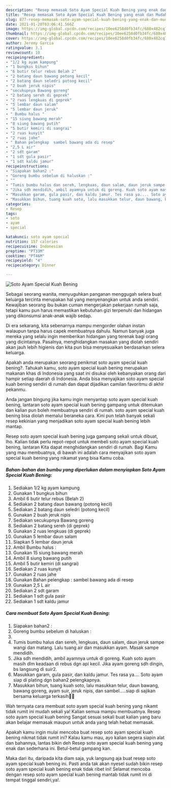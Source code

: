 ```yaml
---
description: "Resep memasak Soto Ayam Special Kuah Bening yang enak dan Mudah Dibuat"
title: "Resep memasak Soto Ayam Special Kuah Bening yang enak dan Mudah Dibuat"
slug: 877-resep-memasak-soto-ayam-special-kuah-bening-yang-enak-dan-mudah-dibuat
date: 2021-01-20T03:06:41.566Z
image: https://img-global.cpcdn.com/recipes/10ee6258d0fb34fc/680x482cq70/soto-ayam-special-kuah-bening-foto-resep-utama.jpg
thumbnail: https://img-global.cpcdn.com/recipes/10ee6258d0fb34fc/680x482cq70/soto-ayam-special-kuah-bening-foto-resep-utama.jpg
cover: https://img-global.cpcdn.com/recipes/10ee6258d0fb34fc/680x482cq70/soto-ayam-special-kuah-bening-foto-resep-utama.jpg
author: Jeremy Garcia
ratingvalue: 3.1
reviewcount: 10
recipeingredient:
- "1/2 kg ayam kampung"
- "1 bungkus bihun"
- "6 butir telur rebus Belah 2"
- "2 batang daun bawang potong kecil"
- "2 batang daun seledri potong kecil"
- "2 buah jeruk nipis"
- "secukupnya Bawang goreng"
- "2 batang sereh di geprek"
- "2 ruas lengkuas di geprek"
- "5 lembar daun salam"
- "5 lembar daun jeruk"
- " Bumbu halus "
- "15 siung bawang merah"
- "8 siung bawang putih"
- "5 butir kemiri di sangrai"
- "2 ruas kunyit"
- "2 ruas jahe"
- " Bahan pelengkap  sambel bawang ada di resep"
- "2,5 L air"
- "2 sdt garam"
- "1 sdt gula pasir"
- "1 sdt kaldu jamur"
recipeinstructions:
- "Siapakan bahan2 :"
- "Goreng bumbu sebelum di haluskan :"
- ""
- "Tumis bumbu halus dan sereh, lengkuas, daun salam, daun jeruk sampe wangi dan matang. Lalu tuang air dan masukkan ayam. Masak sampe mendidih."
- "Jika sdh mendidih, ambil ayamnya untuk di goreng. Kuah soto ayam masih dlm keadaan di rebus dgn api kecil. Jika ayam goreng sdh dingin, bs langsung di suir2."
- "Masukkan garam, gula pasir, dan kaldu jamur. Tes rasa ya.... Soto ayam siap di plating dgn bahan2 pelengkapnya."
- "Masukkan bihun, tuang kuah soto, lalu masukkan telur, daun bawang, bawang goreng, ayam suir, jeruk nipis, dan sambel.....siap di sajikan bersama keluarga terkasih🙏😍"
categories:
- Resep
tags:
- soto
- ayam
- special

katakunci: soto ayam special 
nutrition: 157 calories
recipecuisine: Indonesian
preptime: "PT33M"
cooktime: "PT46M"
recipeyield: "4"
recipecategory: Dinner

---
```



![Soto Ayam Special Kuah Bening](https://img-global.cpcdn.com/recipes/10ee6258d0fb34fc/680x482cq70/soto-ayam-special-kuah-bening-foto-resep-utama.jpg)

Sebagai seorang wanita, menyuguhkan panganan menggugah selera buat keluarga tercinta merupakan hal yang menyenangkan untuk anda sendiri. Kewajiban seorang ibu bukan cuman mengerjakan pekerjaan rumah saja, tetapi kamu pun harus memastikan kebutuhan gizi terpenuhi dan hidangan yang dikonsumsi anak-anak wajib sedap.

Di era  sekarang, kita sebenarnya mampu mengorder olahan instan walaupun tanpa harus capek membuatnya dahulu. Namun banyak juga mereka yang selalu ingin memberikan hidangan yang terenak bagi orang yang dicintainya. Pasalnya, menghidangkan masakan yang diolah sendiri akan jauh lebih higienis dan kita pun bisa menyesuaikan berdasarkan selera keluarga. 



Apakah anda merupakan seorang penikmat soto ayam special kuah bening?. Tahukah kamu, soto ayam special kuah bening merupakan makanan khas di Indonesia yang saat ini disukai oleh kebanyakan orang dari hampir setiap daerah di Indonesia. Anda bisa menyajikan soto ayam special kuah bening sendiri di rumah dan dapat dijadikan camilan favoritmu di akhir pekanmu.

Anda jangan bingung jika kamu ingin menyantap soto ayam special kuah bening, lantaran soto ayam special kuah bening gampang untuk ditemukan dan kalian pun boleh membuatnya sendiri di rumah. soto ayam special kuah bening bisa diolah memalui beraneka cara. Kini pun telah banyak sekali resep kekinian yang menjadikan soto ayam special kuah bening lebih mantap.

Resep soto ayam special kuah bening juga gampang sekali untuk dibuat, lho. Kalian tidak perlu repot-repot untuk membeli soto ayam special kuah bening, lantaran Kita dapat menghidangkan sendiri di rumah. Bagi Kamu yang mau membuatnya, di bawah ini adalah cara menyajikan soto ayam special kuah bening yang nikamat yang bisa Kamu coba.

<!--inarticleads1-->

##### Bahan-bahan dan bumbu yang diperlukan dalam menyiapkan Soto Ayam Special Kuah Bening:

1. Sediakan 1/2 kg ayam kampung
1. Gunakan 1 bungkus bihun
1. Ambil 6 butir telur rebus (Belah 2)
1. Sediakan 2 batang daun bawang (potong kecil)
1. Sediakan 2 batang daun seledri (potong kecil)
1. Gunakan 2 buah jeruk nipis
1. Sediakan secukupnya Bawang goreng
1. Sediakan 2 batang sereh (di geprek)
1. Gunakan 2 ruas lengkuas (di geprek)
1. Gunakan 5 lembar daun salam
1. Siapkan 5 lembar daun jeruk
1. Ambil  Bumbu halus :
1. Gunakan 15 siung bawang merah
1. Ambil 8 siung bawang putih
1. Ambil 5 butir kemiri (di sangrai)
1. Sediakan 2 ruas kunyit
1. Gunakan 2 ruas jahe
1. Gunakan  Bahan pelengkap : sambel bawang ada di resep
1. Gunakan 2,5 L air
1. Sediakan 2 sdt garam
1. Sediakan 1 sdt gula pasir
1. Sediakan 1 sdt kaldu jamur




<!--inarticleads2-->

##### Cara membuat Soto Ayam Special Kuah Bening:

1. Siapakan bahan2 :
1. Goreng bumbu sebelum di haluskan :
1. 
1. Tumis bumbu halus dan sereh, lengkuas, daun salam, daun jeruk sampe wangi dan matang. Lalu tuang air dan masukkan ayam. Masak sampe mendidih.
1. Jika sdh mendidih, ambil ayamnya untuk di goreng. Kuah soto ayam masih dlm keadaan di rebus dgn api kecil. Jika ayam goreng sdh dingin, bs langsung di suir2.
1. Masukkan garam, gula pasir, dan kaldu jamur. Tes rasa ya.... Soto ayam siap di plating dgn bahan2 pelengkapnya.
1. Masukkan bihun, tuang kuah soto, lalu masukkan telur, daun bawang, bawang goreng, ayam suir, jeruk nipis, dan sambel.....siap di sajikan bersama keluarga terkasih🙏😍




Wah ternyata cara membuat soto ayam special kuah bening yang nikamt tidak rumit ini mudah sekali ya! Kalian semua mampu membuatnya. Resep soto ayam special kuah bening Sangat sesuai sekali buat kalian yang baru akan belajar memasak maupun untuk anda yang telah hebat memasak.

Apakah kamu ingin mulai mencoba buat resep soto ayam special kuah bening nikmat tidak rumit ini? Kalau kamu mau, ayo kalian segera siapin alat dan bahannya, lantas bikin deh Resep soto ayam special kuah bening yang enak dan sederhana ini. Betul-betul gampang kan. 

Maka dari itu, daripada kita diam saja, yuk langsung aja buat resep soto ayam special kuah bening ini. Pasti anda tak akan nyesel sudah bikin resep soto ayam special kuah bening enak tidak ribet ini! Selamat mencoba dengan resep soto ayam special kuah bening mantab tidak rumit ini di tempat tinggal sendiri,ya!.

